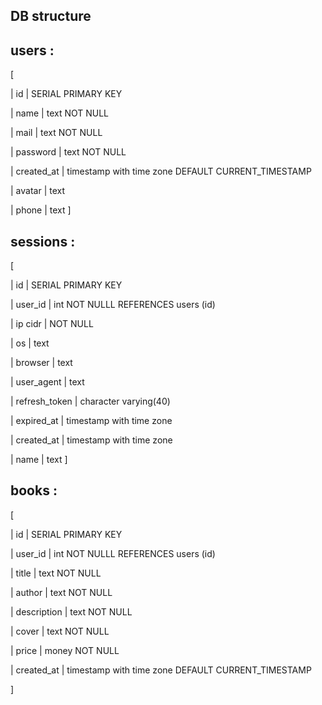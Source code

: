 


## DB structure 

## users : 
 [
 
  | id         | SERIAL PRIMARY KEY
  
  | name       | text NOT NULL
  
  | mail       | text NOT NULL
  
  | password   | text NOT NULL
  
  | created_at | timestamp with time zone DEFAULT CURRENT_TIMESTAMP
  
  | avatar     | text
  
  | phone      | text
]

## sessions : 
[

  | id            | SERIAL PRIMARY KEY
  
  | user_id       | int NOT NULLL REFERENCES users (id)
  
  | ip cidr       | NOT NULL
  
  | os            | text
  
  | browser       | text
  
  | user_agent    | text
  
  | refresh_token | character varying(40)
  
  | expired_at    | timestamp with time zone
  
  | created_at    | timestamp with time zone
  
  | name          | text
]

## books :
[

  | id            | SERIAL PRIMARY KEY
  
  | user_id       | int NOT NULLL REFERENCES users (id)
  
  | title         | text NOT NULL
  
  | author        | text NOT NULL
  
  | description   | text NOT NULL
  
  | cover          | text NOT NULL
  
  | price         | money NOT NULL
  
  | created_at    | timestamp with time zone DEFAULT CURRENT_TIMESTAMP
  
]
